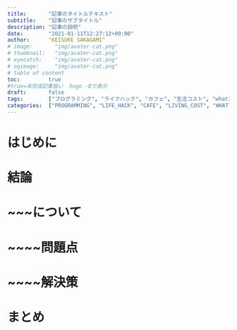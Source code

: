 ```yaml
---
title:       "記事のタイトルテキスト"
subtitle:    "記事のサブタイトル"
description: "記事の説明"
date:        "2021-01-11T12:27:12+09:00"
author:      "KEISUKE SAKAGAMI"
# image:       "img/avater-cat.png"
# thumbnail:   "img/avater-cat.png"
# eyecatch:    "img/avater-cat.png"
# ogimage:     "img/avater-cat.png"
# table of content
toc:         true
#true=未完成記事扱い  hugo -Dで表示
draft:       false
tags:        ["プログラミング", "ライフハック", "カフェ", "生活コスト", "what?", "経済マネー", "健康", "思考感情メモ", "書評", "スピリチュアル", "夢日記", "エンジェルナンバー", "趣味", "サーフィン", "その他"]
categories:  ["PROGRAMMING", "LIFE_HACK", "CAFE", "LIVING_COST", "WHAT?", "ECONOMY", "HEALTH", "THOUGHTS_EMOTIONS_", "BOOK_REVIEW", "SPIRITUAL", "DREM_ANGEL_NUMBER", "HOBBY", "NON_GENRE"]
---
```

# はじめに
# 結論
# ~~~について
# ~~~~問題点
# ~~~~解決策
# まとめ
